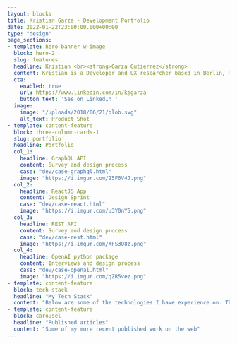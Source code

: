 ```yaml
---
layout: blocks
title: Kristian Garza - Development Portfolio
date: 2022-01-22T23:00:00.000+00:00
type: "design"
page_sections:
- template: hero-banner-w-image
  block: hero-2
  slug: features
  headline: Kristian <br><strong>Garza Gutierrez</strong>
  content: Kristian is a Developer and UX researcher based in Berlin, making digital research tools more intuitive and empowering. He spends his time researching, coding, prototyping, and tweeting about leveraging AI and inclusive design. Kristian is passionate about creating seamless user experiences by directly connecting with end users. 
  cta:
    enabled: true
    url: https://www.linkedin.com/in/kjgarza
    button_text: 'See on LinkedIn '
  image:
    image: "/uploads/2018/06/21/blob.svg"
    alt_text: Product Shot
- template: content-feature
  block: three-column-cards-1
  slug: portfolio
  headline: Portfolio
  col_1:
    headline: GraphQL API
    content: Survey and design process
    case: "dev/case-graphql.html"
    image: "https://i.imgur.com/25F6V4J.png"
  col_2:
    headline: ReactJS App
    content: Design Sprint
    case: "dev/case-react.html"
    image: "https://i.imgur.com/u3Y0nY5.png"
  col_3:
    headline: REST API
    content: Survey and design process
    case: "dev/case-rest.html"
    image: "https://i.imgur.com/XFS3O8z.png"
  col_4:
    headline: OpenAI python package
    content: Interviews and design process
    case: "dev/case-openai.html"
    image: "https://i.imgur.com/qZR5vez.png"
- template: content-feature
  block: tech-stack
  headline: "My Tech Stack"
  content: "Below are some of the technologies I have experience on. This is not an exhaustive list."
- template: content-feature
  block: carousel
  headline: "Published articles"
  content: "Some of my more recent published work on the web"
---
```


